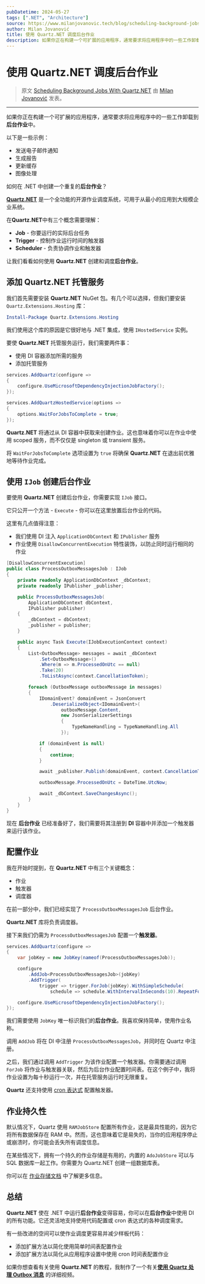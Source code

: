 ```yaml
---
pubDatetime: 2024-05-27
tags: [".NET", "Architecture"]
source: https://www.milanjovanovic.tech/blog/scheduling-background-jobs-with-quartz-net?utm_source=Twitter&utm_medium=social&utm_campaign=27.05.2024
author: Milan Jovanović
title: 使用 Quartz.NET 调度后台作业
description: 如果你正在构建一个可扩展的应用程序，通常要求将应用程序中的一些工作卸载到后台作业中。
---
```


# 使用 Quartz.NET 调度后台作业

> 原文 [Scheduling Background Jobs With Quartz.NET](https://www.milanjovanovic.tech/blog/scheduling-background-jobs-with-quartz-net?utm_source=Twitter&utm_medium=social&utm_campaign=27.05.2024) 由 [Milan Jovanović](https://www.milanjovanovic.tech/) 发表。

---

如果你正在构建一个可扩展的应用程序，通常要求将应用程序中的一些工作卸载到**后台作业**中。

以下是一些示例：

- 发送电子邮件通知
- 生成报告
- 更新缓存
- 图像处理

如何在 .NET 中创建一个重复的**后台作业**？

[**Quartz.NET**](https://www.quartz-scheduler.net/) 是一个全功能的开源作业调度系统，可用于从最小的应用到大规模企业系统。

在**Quartz.NET**中有三个概念需要理解：

- **Job** - 你要运行的实际后台任务
- **Trigger** - 控制作业运行时间的触发器
- **Scheduler** - 负责协调作业和触发器

让我们看看如何使用 **Quartz.NET** 创建和调度**后台作业**。

## 添加 Quartz.NET 托管服务

我们首先需要安装 **Quartz.NET** NuGet 包。有几个可以选择，但我们要安装 `Quartz.Extensions.Hosting` 库：

```powershell
Install-Package Quartz.Extensions.Hosting
```

我们使用这个库的原因是它很好地与 .NET 集成，使用 `IHostedService` 实例。

要使 **Quartz.NET** 托管服务运行，我们需要两件事：

- 使用 DI 容器添加所需的服务
- 添加托管服务

```csharp
services.AddQuartz(configure =>
{
    configure.UseMicrosoftDependencyInjectionJobFactory();
});

services.AddQuartzHostedService(options =>
{
    options.WaitForJobsToComplete = true;
});
```

**Quartz.NET** 将通过从 DI 容器中获取来创建作业。这也意味着你可以在作业中使用 scoped 服务，而不仅仅是 singleton 或 transient 服务。

将 `WaitForJobsToComplete` 选项设置为 `true` 将确保 **Quartz.NET** 在退出前优雅地等待作业完成。

## 使用 `IJob` 创建后台作业

要使用 **Quartz.NET** 创建后台作业，你需要实现 `IJob` 接口。

它只公开一个方法 - `Execute` - 你可以在这里放置后台作业的代码。

这里有几点值得注意：

- 我们使用 DI 注入 `ApplicationDbContext` 和 `IPublisher` 服务
- 作业使用 `DisallowConcurrentExecution` 特性装饰，以防止同时运行相同的作业

```csharp
[DisallowConcurrentExecution]
public class ProcessOutboxMessagesJob : IJob
{
    private readonly ApplicationDbContext _dbContext;
    private readonly IPublisher _publisher;

    public ProcessOutboxMessagesJob(
        ApplicationDbContext dbContext,
        IPublisher publisher)
    {
        _dbContext = dbContext;
        _publisher = publisher;
    }

    public async Task Execute(IJobExecutionContext context)
    {
        List<OutboxMessage> messages = await _dbContext
            .Set<OutboxMessage>()
            .Where(m => m.ProcessedOnUtc == null)
            .Take(20)
            .ToListAsync(context.CancellationToken);

        foreach (OutboxMessage outboxMessage in messages)
        {
            IDomainEvent? domainEvent = JsonConvert
                .DeserializeObject<IDomainEvent>(
                    outboxMessage.Content,
                    new JsonSerializerSettings
                    {
                        TypeNameHandling = TypeNameHandling.All
                    });

            if (domainEvent is null)
            {
                continue;
            }

            await _publisher.Publish(domainEvent, context.CancellationToken);

            outboxMessage.ProcessedOnUtc = DateTime.UtcNow;

            await _dbContext.SaveChangesAsync();
        }
    }
}
```

现在 **后台作业** 已经准备好了，我们需要将其注册到 **DI** 容器中并添加一个触发器来运行该作业。

## 配置作业

我在开始时提到，在 **Quartz.NET** 中有三个关键概念：

- 作业
- 触发器
- 调度器

在前一部分中，我们已经实现了 `ProcessOutboxMessagesJob` 后台作业。

**Quartz.NET** 库将负责调度器。

接下来我们仍需为 `ProcessOutboxMessagesJob` 配置一个**触发器**。

```csharp
services.AddQuartz(configure =>
{
    var jobKey = new JobKey(nameof(ProcessOutboxMessagesJob));

    configure
        .AddJob<ProcessOutboxMessagesJob>(jobKey)
        .AddTrigger(
            trigger => trigger.ForJob(jobKey).WithSimpleSchedule(
                schedule => schedule.WithIntervalInSeconds(10).RepeatForever()));

    configure.UseMicrosoftDependencyInjectionJobFactory();
});
```

我们需要使用 `JobKey` 唯一标识我们的**后台作业**。我喜欢保持简单，使用作业名称。

调用 `AddJob` 将在 DI 中注册 `ProcessOutboxMessagesJob`，并同时在 Quartz 中注册。

之后，我们通过调用 `AddTrigger` 为该作业配置一个触发器。你需要通过调用 `ForJob` 将作业与触发器关联，然后为后台作业配置时间表。在这个例子中，我将作业设置为每十秒运行一次，并在托管服务运行时无限重复。

**Quartz** 还支持使用 [cron 表达式](https://www.quartz-scheduler.net/documentation/quartz-3.x/tutorial/crontriggers.html) 配置触发器。

## 作业持久性

默认情况下，Quartz 使用 `RAMJobStore` 配置所有作业，这是最具性能的，因为它将所有数据保存在 RAM 中。然而，这也意味着它是易失的，当你的应用程序停止或崩溃时，你可能会丢失所有调度信息。

在某些情况下，拥有一个持久的作业存储是有用的，内置的 `AdoJobStore` 可以与 SQL 数据库一起工作。你需要为 Quartz.NET 创建一组数据库表。

你可以在 [作业存储文档](https://www.quartz-scheduler.net/documentation/quartz-3.x/tutorial/job-stores.html) 中了解更多信息。

## 总结

**Quartz.NET** 使在 .NET 中运行**后台作业**变得容易，你可以在**后台作业**中使用 DI 的所有功能。它还灵活地支持使用代码配置或 cron 表达式的各种调度需求。

有一些改进的空间可以使作业调度更容易并减少样板代码：

- 添加扩展方法以简化使用简单时间表配置作业
- 添加扩展方法以简化从应用程序设置中使用 cron 时间表配置作业

如果你想查看有关使用 **Quartz.NET** 的教程，我制作了一个有关[**使用 Quartz 处理 Outbox 消息**](https://youtu.be/XALvnX7MPeo) 的详细视频。
